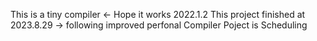 This is a tiny compiler <- Hope it works 2022.1.2
This project finished at 2023.8.29 -> following improved perfonal Compiler Poject is Scheduling
